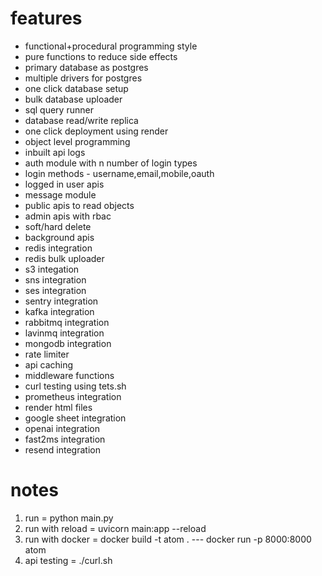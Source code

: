 # features
- functional+procedural programming style
- pure functions to reduce side effects
- primary database as postgres
- multiple drivers for postgres
- one click database setup
- bulk database uploader
- sql query runner
- database read/write replica
- one click deployment using render
- object level programming
- inbuilt api logs
- auth module with n number of login types
- login methods - username,email,mobile,oauth
- logged in user apis
- message module
- public apis to read objects
- admin apis with rbac
- soft/hard delete
- background apis
- redis integration
- redis bulk uploader
- s3 integation
- sns integration
- ses integration
- sentry integration
- kafka integration
- rabbitmq integration
- lavinmq integration
- mongodb integration
- rate limiter
- api caching
- middleware functions
- curl testing using tets.sh
- prometheus integration
- render html files
- google sheet integration
- openai integration
- fast2ms integration
- resend integration

# notes
1. run = python main.py
2. run with reload =  uvicorn main:app --reload
3. run with docker =  docker build -t atom . --- docker run -p 8000:8000 atom
4. api testing = ./curl.sh